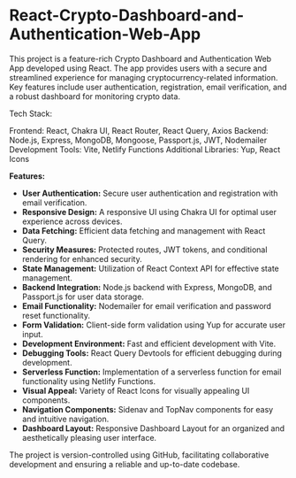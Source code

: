 # React-Crypto-Dashboard-and-Authentication-Web-App
This project is a feature-rich Crypto Dashboard and Authentication Web App developed using React. The app provides users with a secure and streamlined experience for managing cryptocurrency-related information. Key features include user authentication, registration, email verification, and a robust dashboard for monitoring crypto data.


Tech Stack:

Frontend: React, Chakra UI, React Router, React Query, Axios
Backend: Node.js, Express, MongoDB, Mongoose, Passport.js, JWT, Nodemailer
Development Tools: Vite, Netlify Functions
Additional Libraries: Yup, React Icons


**Features:**
- **User Authentication:** Secure user authentication and registration with email verification.
- **Responsive Design:** A responsive UI using Chakra UI for optimal user experience across devices.
- **Data Fetching:** Efficient data fetching and management with React Query.
- **Security Measures:** Protected routes, JWT tokens, and conditional rendering for enhanced security.
- **State Management:** Utilization of React Context API for effective state management.
- **Backend Integration:** Node.js backend with Express, MongoDB, and Passport.js for user data storage.
- **Email Functionality:** Nodemailer for email verification and password reset functionality.
- **Form Validation:** Client-side form validation using Yup for accurate user input.
- **Development Environment:** Fast and efficient development with Vite.
- **Debugging Tools:** React Query Devtools for efficient debugging during development.
- **Serverless Function:** Implementation of a serverless function for email functionality using Netlify Functions.
- **Visual Appeal:** Variety of React Icons for visually appealing UI components.
- **Navigation Components:** Sidenav and TopNav components for easy and intuitive navigation.
- **Dashboard Layout:** Responsive Dashboard Layout for an organized and aesthetically pleasing user interface.

The project is version-controlled using GitHub, facilitating collaborative development and ensuring a reliable and up-to-date codebase.
